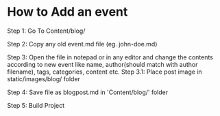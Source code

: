 # How to Add an event

Step 1: Go To Content/blog/

Step 2: Copy any old event.md file (eg. john-doe.md)

Step 3: Open the file in notepad or in any editor and change the contents according to new event like name, author(should match with author filename), tags, categories, content etc.
Step 3.1: Place post image in static/images/blog/ folder

Step 4: Save file as blogpost.md in 'Content/blog/' folder

Step 5: Build Project
